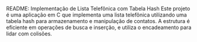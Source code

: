 README: Implementação de Lista Telefônica com Tabela Hash
Este projeto é uma aplicação em C que implementa uma lista telefônica utilizando uma tabela hash para armazenamento e manipulação de contatos. A estrutura é eficiente em operações de busca e inserção, e utiliza o encadeamento para lidar com colisões.
